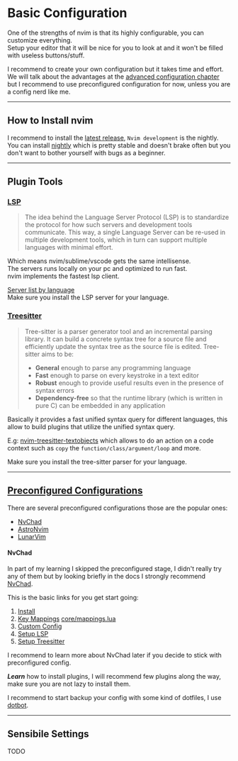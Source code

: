 # Basic Configuration
One of the strengths of nvim is that its highly configurable, you can customize everything. \
Setup your editor that it will be nice for you to look at and it won't be filled with useless buttons/stuff.

I recommend to create your own configuration but it takes time and effort. \
We will talk about the advantages at the [advanced configuration chapter](TODO) but I recommend to use preconfigured configuration for now, unless you are a config nerd like me.

--- 

## How to Install nvim
I recommend to install the [latest release](https://github.com/neovim/neovim/releases), `Nvim development` is the nightly. \
You can install [nightly](https://github.com/neovim/neovim/releases/tag/nightly) which is pretty stable and doesn't brake often but you don't want to bother yourself with bugs as a beginner.

---

## Plugin Tools

### [LSP](https://microsoft.github.io/language-server-protocol/)
> The idea behind the Language Server Protocol (LSP) is to standardize the protocol for how such servers and development tools communicate. This way, a single Language Server can be re-used in multiple development tools, which in turn can support multiple languages with minimal effort.

Which means nvim/sublime/vscode gets the same intellisense. \
The servers runs locally on your pc and optimized to run fast. \
nvim implements the fastest lsp client.

[Server list by language](https://microsoft.github.io/language-server-protocol/implementors/servers/) \
Make sure you install the LSP server for your language.

### [Treesitter](https://github.com/nvim-treesitter/nvim-treesitter)
> Tree-sitter is a parser generator tool and an incremental parsing library. It can build a concrete syntax tree for a source file and efficiently update the syntax tree as the source file is edited. Tree-sitter aims to be:
> * **General** enough to parse any programming language
> * **Fast** enough to parse on every keystroke in a text editor
> * **Robust** enough to provide useful results even in the presence of syntax errors
> * **Dependency-free** so that the runtime library (which is written in pure C) can be embedded in any application

Basically it provides a fast unified syntax query for different languages, this allow to build plugins that utilize the unified syntax query.

E.g: [nvim-treesitter-textobjects](https://github.com/nvim-treesitter/nvim-treesitter-textobjects) which allows to do an action on a code context such as `copy` the `function/class/argument/loop` and more.

Make sure you install the tree-sitter parser for your language.

---


## [Preconfigured Configurations](https://github.com/rockerBOO/awesome-neovim#preconfigured-configuration)
There are several preconfigured configurations those are the popular ones:
* [NvChad](https://github.com/NvChad/NvChad)
* [AstroNvim](https://github.com/AstroNvim/AstroNvim)
* [LunarVim](https://github.com/LunarVim/LunarVim)

#### NvChad
In part of my learning I skipped the preconfigured stage, I didn't really try any of them but by looking briefly in the docs I strongly recommend [NvChad](https://github.com/NvChad/NvChad).

This is the basic links for you get start going:
1. [Install](https://nvchad.github.io/quickstart/install)
1. [Key Mappings](https://nvchad.github.io/config/Mappings) [core/mappings.lua](https://github.com/NvChad/NvChad/blob/main/lua/core/mappings.lua)
1. [Custom Config](https://nvchad.github.io/config/Custom%20config)
1. [Setup LSP](https://nvchad.github.io/config/Lsp%20stuff)
1. [Setup Treesitter](https://nvchad.github.io/quickstart/post-install#install-treesitter-parsers)

I recommend to learn more about NvChad later if you decide to stick with preconfigured config.

_**Learn**_ how to install plugins, I will recommend few plugins along the way, make sure you are not lazy to install them.

I recommend to start backup your config with some kind of dotfiles, I use [dotbot](https://github.com/anishathalye/dotbot).

---

## Sensibile Settings
TODO
